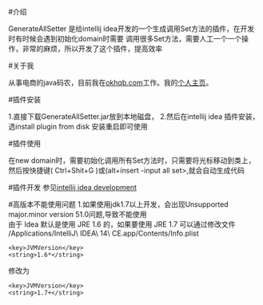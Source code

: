 ﻿
#介绍

GenerateAllSetter 是给intellij idea开发的一个生成调用Set方法的插件，在开发时有时候会遇到初始化domain时需要
调用很多Set方法，需要人工一个一个操作，非常的麻烦，所以开发了这个插件，提高效率

#关于我

从事电商的java码农，目前我在[okhqb.com](http://www.okhqb.com)工作。我的[个人主页](http://www.okhjp.com/)。

#插件安装

1.直接下载GenerateAllSetter.jar放到本地磁盘，
2.然后在intellij idea 插件安装，选install plugin from disk 安装重启即可使用

#插件使用

在new domain时，需要初始化调用所有Set方法时，只需要将光标移动到类上，
然后按快捷键( Ctrl+Shit+G )或(alt+insert -input all set>,就会自动生成代码

#插件开发
参见[intellij idea development](http://confluence.jetbrains.com/display/IDEADEV/Getting+Started+with+Plugin+Development#GettingStartedwithPluginDevelopment-anchor5)

#高版本不能使用问题
1.如果使用jdk1.7以上开发，会出现Unsupported major.minor version 51.0问题,导致不能使用<br />
由于 Idea 默认是使用 JRE 1.6 的，如果要使用 JRE 1.7 可以通过修改文件 /Applications/IntelliJ\ IDEA\ 14\ CE.app/Contents/Info.plist<br />
<pre><code class="language-xml" data-lang="xml"><span class="nt">&lt;key&gt;</span>JVMVersion<span class="nt">&lt;/key&gt;</span>
<span class="nt">&lt;string&gt;</span>1.6*<span class="nt">&lt;/string&gt;</span>
</code></pre>
修改为<br />
<pre><code class="language-xml" data-lang="xml"><span class="nt">&lt;key&gt;</span>JVMVersion<span class="nt">&lt;/key&gt;</span>
<span class="nt">&lt;string&gt;</span>1.7+<span class="nt">&lt;/string&gt;</span>
</code></pre>
